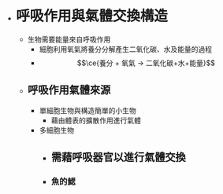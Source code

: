 - # 呼吸作用與氣體交換構造
	- 生物需要能量來自呼吸作用
		- 細胞利用氧氣將養分分解產生二氧化碳、水及能量的過程
		- $$\ce{養分 + 氧氣 -> 二氧化碳+水+能量}$$
	- ## 呼吸作用氣體來源
		- 單細胞生物與構造簡單的小生物
			- 藉由體表的擴散作用進行氣體
		- 多細胞生物
			- 需藉呼吸器官以進行氣體交換
				-
			- ### 魚的鰓